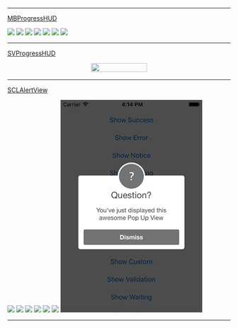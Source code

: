 


------

 [MBProgressHUD](https://github.com/jdg/MBProgressHUD/tree/master)
 
 
 
 [![](https://raw.githubusercontent.com/wiki/matej/MBProgressHUD/Screenshots/1-small.png)](https://raw.githubusercontent.com/wiki/matej/MBProgressHUD/Screenshots/1.png)
[![](https://raw.githubusercontent.com/wiki/matej/MBProgressHUD/Screenshots/2-small.png)](https://raw.githubusercontent.com/wiki/matej/MBProgressHUD/Screenshots/2.png)
[![](https://raw.githubusercontent.com/wiki/matej/MBProgressHUD/Screenshots/3-small.png)](https://raw.githubusercontent.com/wiki/matej/MBProgressHUD/Screenshots/3.png)
[![](https://raw.githubusercontent.com/wiki/matej/MBProgressHUD/Screenshots/4-small.png)](https://raw.githubusercontent.com/wiki/matej/MBProgressHUD/Screenshots/4.png)
[![](https://raw.githubusercontent.com/wiki/matej/MBProgressHUD/Screenshots/5-small.png)](https://raw.githubusercontent.com/wiki/matej/MBProgressHUD/Screenshots/5.png)
[![](https://raw.githubusercontent.com/wiki/matej/MBProgressHUD/Screenshots/6-small.png)](https://raw.githubusercontent.com/wiki/matej/MBProgressHUD/Screenshots/6.png)
[![](https://raw.githubusercontent.com/wiki/matej/MBProgressHUD/Screenshots/7-small.png)](https://raw.githubusercontent.com/wiki/matej/MBProgressHUD/Screenshots/7.png)
 
 ------

 [SVProgressHUD](https://github.com/SVProgressHUD/SVProgressHUD)
 
<p align="center">
<img src="https://github.com/JonasGessner/JGProgressHUD/raw/master/Examples/Screenshots/Presentation.png" style='height: 50%; width: 50%; object-fit: contain'/>
</p>
 
 ------

[SCLAlertView](https://github.com/dogo/SCLAlertView)

 ![](https://raw.githubusercontent.com/dogo/SCLAlertView/master/ScreenShots/ScreenShot2.png)
 ![](https://raw.githubusercontent.com/dogo/SCLAlertView/master/ScreenShots/ScreenShot.png)
 ![](https://raw.githubusercontent.com/dogo/SCLAlertView/master/ScreenShots/ScreenShot3.png)
 ![](https://raw.githubusercontent.com/dogo/SCLAlertView/master/ScreenShots/ScreenShot4.png)
 ![](https://raw.githubusercontent.com/dogo/SCLAlertView/master/ScreenShots/ScreenShot5.png)
 ![](https://raw.githubusercontent.com/dogo/SCLAlertView/master/ScreenShots/ScreenShot6.png)
 ![](https://raw.githubusercontent.com/dogo/SCLAlertView/master/ScreenShots/ScreenShot7.png)
 
 ------
